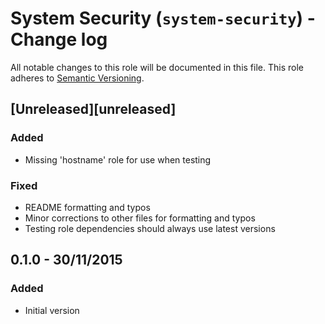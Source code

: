 # System Security (`system-security`) - Change log

All notable changes to this role will be documented in this file.
This role adheres to [Semantic Versioning](http://semver.org/spec/v2.0.0.html).

## [Unreleased][unreleased]

### Added

* Missing 'hostname' role for use when testing

### Fixed

* README formatting and typos
* Minor corrections to other files for formatting and typos
* Testing role dependencies should always use latest versions


## 0.1.0 - 30/11/2015

### Added

* Initial version
